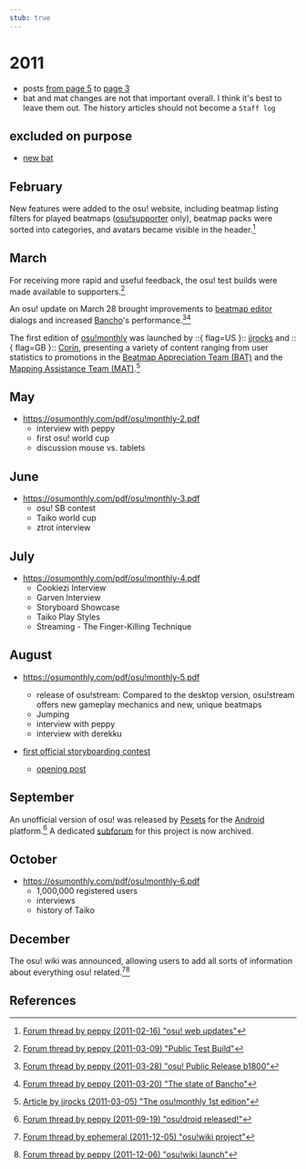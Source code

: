 ```yaml
---
stub: true
---
```


# 2011

- posts [from page 5](https://osu.ppy.sh/community/forums/9?sort=created&page=5#topics) to [page 3](https://osu.ppy.sh/community/forums/9?sort=created&page=3#topics)
- bat and mat changes are not that important overall. I think it's best to leave them out. The history articles should not become a `Staff log`

## excluded on purpose

- [new bat](https://osu.ppy.sh/community/forums/topics/46957?n=1)

## February

New features were added to the osu! website, including beatmap listing filters for played beatmaps ([osu!supporter](/wiki/osu!supporter) only), beatmap packs were sorted into categories, and avatars became visible in the header<!--user panel preview?-->.[^web-update]

## March

For receiving more rapid and useful feedback, the osu! test builds were made available to supporters.[^test-builds]

An osu! update on March 28 brought improvements to [beatmap editor](/wiki/Client/Beatmap_editor) dialogs and increased [Bancho](/wiki/Bancho_(server))'s performance.[^stable-b1800][^bancho]

The first edition of [osu!monthly](/wiki/Community/osu!monthly) was launched by ::{ flag=US }:: [jjrocks](https://osu.ppy.sh/users/30985) and ::{ flag=GB }:: [Corin](https://osu.ppy.sh/users/639270), presenting a variety of content ranging from user statistics to promotions in the [Beatmap Appreciation Team (BAT)](/wiki/People/Beatmap_Appreciation_Team) and the [Mapping Assistance Team (MAT)](/wiki/People/Mapping_Assistance_Team).[^monthly-1]

## May

- https://osumonthly.com/pdf/osu!monthly-2.pdf
  - interview with peppy
  - first osu! world cup
  - discussion mouse vs. tablets

## June

- https://osumonthly.com/pdf/osu!monthly-3.pdf
  - osu! SB contest
  - Taiko world cup
  - ztrot interview

## July

- https://osumonthly.com/pdf/osu!monthly-4.pdf
  - Cookiezi Interview
  - Garven Interview
  - Storyboard Showcase
  - Taiko Play Styles
  - Streaming - The Finger-Killing Technique

## August

- https://osumonthly.com/pdf/osu!monthly-5.pdf
  - release of osu!stream: Compared to the desktop version, osu!stream offers new gameplay mechanics and new, unique beatmaps
  - Jumping
  - interview with peppy
  - interview with derekku

- [first official storyboarding contest](https://osu.ppy.sh/community/forums/topics/60407?n=1)
  - [opening post](https://osu.ppy.sh/community/forums/topics/54468?n=1)

## September

An unofficial version of osu! was released by [Pesets](https://osu.ppy.sh/users/%40Pesets) for the [Android](https://en.wikipedia.org/wiki/Android_(operating_system)) platform.[^droid] A dedicated [subforum](http://osu.ppy.sh/forum/viewforum.php?f=85) for this project is now archived.

## October

- https://osumonthly.com/pdf/osu!monthly-6.pdf
  - 1,000,000 registered users
  - interviews
  - history of Taiko

## December

The osu! wiki was announced, allowing users to add all sorts of information about everything osu! related.[^wiki1][^wiki2]

## References

[^web-update]: [Forum thread by peppy (2011-02-16) "osu! web updates"](https://osu.ppy.sh/community/forums/topics/46571?n=1)

[^monthly-1]: [Article by jjrocks (2011-03-05) "The osu!monthly 1st edition"](https://osumonthly.com/pdf/osu!monthly-1.pdf)
[^test-builds]: [Forum thread by peppy (2011-03-09) "Public Test Build"](https://osu.ppy.sh/community/forums/topics/48054?n=1)
[^bancho]: [Forum thread by peppy (2011-03-20) "The state of Bancho"](https://osu.ppy.sh/community/forums/topics/48908?n=1)
[^stable-b1800]: [Forum thread by peppy (2011-03-28) "osu! Public Release b1800"](https://osu.ppy.sh/community/forums/topics/49438?n=1)

[^droid]: [Forum thread by peppy (2011-09-19) "osu!droid released!"](https://osu.ppy.sh/community/forums/topics/62561?n=1)

[^wiki1]: [Forum thread by ephemeral (2011-12-05) "osu!wiki project"](https://osu.ppy.sh/community/forums/topics/68479?n=1)
[^wiki2]: [Forum thread by peppy (2011-12-06) "osu!wiki launch"](https://osu.ppy.sh/community/forums/topics/68525?n=1)
